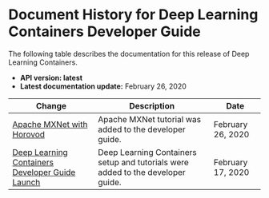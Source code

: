 # Document History for Deep Learning Containers Developer Guide<a name="doc-history"></a>

The following table describes the documentation for this release of Deep Learning Containers\.
+ **API version: latest**
+ **Latest documentation update:** February 26, 2020

| Change | Description | Date | 
| --- |--- |--- |
| [Apache MXNet with Horovod](what-is-dlc.md) | Apache MXNet tutorial was added to the developer guide\. | February 26, 2020 | 
| [Deep Learning Containers Developer Guide Launch](what-is-dlc.md) | Deep Learning Containers setup and tutorials were added to the developer guide\. | February 17, 2020 | 